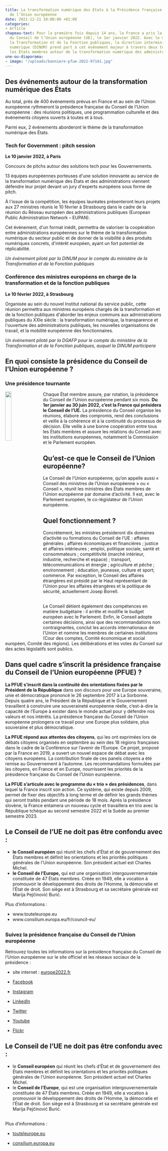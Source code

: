 ```yaml
---
title: La transformation numérique des États à la Présidence française du Conseil
  de l’Union européenne
date: 2021-12-21 10:00:00 +01:00
categories:
- Article
chapeau-text: Pour la première fois depuis 14 ans, la France a pris la présidence
  du Conseil de l’Union européenne (UE), le 1er janvier 2022. Avec le ministère de
  la Transformation et de la Fonction publiques, la direction interministérielle du
  numérique (DINUM) prend part à cet événement majeur à travers deux temps forts réunissant
  les États membres autour de la transformation numérique des administrations.
une-ou-diaporama:
- image: "/uploads/banniere-pfue-2022-97141.jpg"
---
```


## Des événements autour de la transformation numérique des États

Au total, près de 400 événements prévus en France et au sein de l’Union européenne rythmeront la présidence française du Conseil de l’Union européenne : des réunions politiques, une programmation culturelle et des événements citoyens ouverts à toutes et à tous.

Parmi eux, 2 événements aborderont le thème de la transformation numérique des États.

### Tech for Government : pitch session

**Le 10 janvier 2022, à Paris**

Concours de pitchs autour des solutions tech pour les Gouvernements.

13 équipes européennes porteuses d'une solution innovante au service de la transformation numérique des États et des administrations viennent défendre leur projet devant un jury d'experts européens sous forme de pitch.

À l'issue de la compétition, les équipes lauréates présenteront leurs projets aux 27 ministres réunis le 10 février à Strasbourg dans le cadre de la réunion du Réseau européen des administrations publiques (European Public Administration Network – EUPAN).

Cet évènement, d'un format inédit, permettra de valoriser la coopération entre administrations européennes sur le thème de la transformation numérique du secteur public et de donner de la visibilité à des produits numériques concrets, d'intérêt européen, ayant un fort potentiel de réplicabilité.

*Un événement piloté par la DINUM pour le compte du ministère de la Transformation et de la Fonction publiques*

### Conférence des ministres européens en charge de la transformation et de la fonction publiques

**Le 10 février 2022, à Strasbourg**

Organisée au sein du nouvel Institut national du service public, cette réunion permettra aux ministres européens chargés de la transformation et de la fonction publiques d'aborder les enjeux communs aux administrations publiques du XXIe siècle : la transformation numérique, la transparence et l'ouverture des administrations publiques, les nouvelles organisations de travail, et la mobilité européenne des fonctionnaires.

*Un événement piloté par la DGAFP pour le compte du ministère de la Transformation et de la Fonction publiques, auquel la DINUM participera*

## En quoi consiste la présidence du Conseil de l’Union européenne ?

### Une présidence tournante

<img src="/uploads/logo_fr-presite.svg" alt="" style="margin-right: 20px" width="20%" align="left">

Chaque État membre assure, par rotation, la présidence du Conseil de l’Union européenne pendant six mois. **Du 1er janvier au 30 juin 2022, c’est la France qui présidera le Conseil de l’UE.** La présidence du Conseil organise les réunions, élabore des compromis, rend des conclusions et veille à la cohérence et à la continuité du processus de décision. Elle veille à une bonne coopération entre tous les États membres et assure les relations du Conseil avec les institutions européennes, notamment la Commission et le Parlement européen.

## Qu’est-ce que le Conseil de l’Union européenne?

Le Conseil de l’Union européenne, qu’on appelle aussi « Conseil des ministres de l’Union européenne » ou « Conseil », réunit les ministres des États membres de l’Union européenne par domaine d’activité. Il est, avec le Parlement européen, le co-législateur de l’Union européenne.

<div class="noir encadre" style="margin-bottom:30px;"><h2 class="h3">Quel fonctionnement ?</h2>
<p>Concrètement, les ministres présideront dix domaines d’activité ou formations du Conseil de l’UE : affaires générales ; affaires économiques et financières ; justice et affaires intérieures ; emploi, politique sociale, santé et consommateurs ; compétitivité (marché intérieur, industrie, recherche et espace) ; transport, télécommunications et énergie ; agriculture et pêche ; environnement ; éducation, jeunesse, culture et sport; commerce. Par exception, le Conseil des affaires étrangères est présidé par le Haut représentant de l’Union pour les affaires étrangères et la politique de sécurité, actuellement Josep Borrell.</p></div>

Le Conseil détient également des compétences en matière budgétaire : il arrête et modifie le budget européen avec le Parlement. Enfin, le Conseil adopte certaines décisions, ainsi que des recommandations non contraignantes, conclut les accords internationaux de l’Union et nomme les membres de certaines institutions (Cour des comptes, Comité économique et social européen, Comité des régions). Les délibérations et les votes du Conseil sur des actes législatifs sont publics.

## Dans quel cadre s’inscrit la présidence française du Conseil de l’Union européenne (PFUE) ?

**La PFUE s’inscrit dans la continuité des orientations fixées par le Président de la République** dans son discours pour une Europe souveraine, unie et démocratique prononcé le 26 septembre 2017 à La Sorbonne. Depuis quatre ans, le Président de la République et le Gouvernement travaillent à construire une souveraineté européenne réelle, c’est-à-dire la capacité de l’Europe à exister dans le monde actuel pour y défendre nos valeurs et nos intérêts. La présidence française du Conseil de l’Union européenne prolongera ce travail pour une Europe plus solidaire, plus souveraine et plus démocratique.

**La PFUE répond aux attentes des citoyens**, qui les ont exprimées lors de débats citoyens organisés en septembre au sein des 18 régions françaises dans le cadre de la Conférence sur l’avenir de l’Europe. Ce projet, proposé par la France en 2019, a ouvert un nouvel espace de débat avec les citoyens européens. La contribution finale de ces panels citoyens a été remise au Gouvernement à l’automne. Les recommandations formulées par les citoyens, en France et en Europe, nourrissent les priorités de la présidence française du Conseil de l’Union européenne.

**La PFUE s’articule avec le programme du « trio » des présidences**, dans lequel la France inscrit son action. Ce système, qui existe depuis 2009, permet de fixer des objectifs à long terme et de définir les grands thèmes qui seront traités pendant une période de 18 mois. Après la présidence slovène, la France entamera un nouveau cycle et travaillera en trio avec la République tchèque au second semestre 2022 et la Suède au premier semestre 2023.

<div class="noir encadre" style="margin-bottom:30px;"><h2 class="h3">Le Conseil de l’UE ne doit pas être confondu avec :</h2>
<ul><li><b>le Conseil européen</b> qui réunit les chefs d’État et de gouvernement des États membres et définit les orientations et les priorités politiques générales de l'Union européenne. Son président actuel est Charles Michel.</li>
<li><b>le Conseil de l’Europe,</b> qui est une organisation intergouvernementale constituée de 47 États membres. Créée en 1949, elle a vocation à promouvoir le développement des droits de l’Homme, la démocratie et l’État de droit. Son siège est à Strasbourg et sa secrétaire générale est Marija Pejčinović Burić.</li></ul>
<p>Plus d’informations :
<ul><li>www.touteleurope.eu</li>
<li>www.consilium.europa.eu/fr/council-eu/</li></ul>
</p></div>

### Suivez la présidence française du Conseil de l’Union européenne

Retrouvez toutes les informations sur la présidence française du Conseil de l’Union européenne sur le site officiel et les réseaux sociaux de la présidence :

* site internet : [europe2022.fr](https://presidence-francaise.consilium.europa.eu/)

* [Facebook](https://www.facebook.com/Europe2022FR)

* [Instagram](https://www.instagram.com/europe2022fr/)

* [LinkedIn](https://www.linkedin.com/company/europe2022fr/)

* [Twitter](https://twitter.com/Europe2022FR)

* [Youtube](https://www.youtube.com/c/francediplomatie)

* [Flickr](https://www.flickr.com/photos/francediplomatie/albums/)

<div class="noir encadre" style="margin-bottom:30px;"><h2 class="h3">Le Conseil de l’UE ne doit pas être confondu avec :</h2>
<p><ul><li>le <b>Conseil européen</b> qui réunit les chefs d’État et de gouvernement des États membres et définit les orientations et les priorités politiques générales de l'Union européenne. Son président actuel est Charles Michel.</li>
<li>le <b>Conseil de l’Europe</b>, qui est une organisation intergouvernementale constituée de 47 États membres. Créée en 1949, elle a vocation à promouvoir le développement des droits de l’Homme, la démocratie et l’État de droit. Son siège est à Strasbourg et sa secrétaire générale est Marija Pejčinović Burić.</li></ul></p></div>

Plus d’informations :

* <a href="https://www.touteleurope.eu/">touteleurope.eu</a>

* <a href="https://www.consilium.europa.eu/fr/council-eu/">consilium.europa.eu</a>